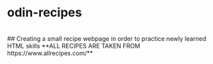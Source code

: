 # odin-recipes
<br>
## Creating a small recipe webpage in order to practice newly learned HTML skills
**ALL RECIPES ARE TAKEN FROM https://www.allrecipes.com/**